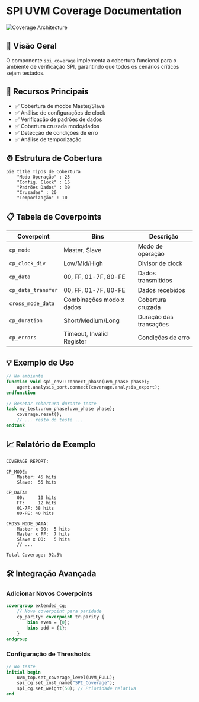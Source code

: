 # SPI UVM Coverage Documentation

![Coverage Architecture](https://i.imgur.com/mQ5TlqE.png)

## 📌 Visão Geral
O componente `spi_coverage` implementa a cobertura funcional para o ambiente de verificação SPI, garantindo que todos os cenários críticos sejam testados.

## 🧩 Recursos Principais
- ✅ Cobertura de modos Master/Slave
- ✅ Análise de configurações de clock
- ✅ Verificação de padrões de dados
- ✅ Cobertura cruzada modo/dados
- ✅ Detecção de condições de erro
- ✅ Análise de temporização

## ⚙️ Estrutura de Cobertura
```mermaid
pie title Tipos de Cobertura
    "Modo Operação" : 25
    "Config. Clock" : 15
    "Padrões Dados" : 30
    "Cruzadas" : 20
    "Temporização" : 10
```
## 📋 Tabela de Coverpoints
| Coverpoint               | Bins                                  | Descrição | 
|----------------------|-----------------------------------------|-----------|
|`cp_mode` |	Master, Slave |	Modo de operação | 
|`cp_clock_div` | 	Low/Mid/High | Divisor de clock | 
|`cp_data` | 	00, FF, 01-7F, 80-FE | 	Dados transmitidos | 
|`cp_data_transfer` | 	00, FF, 01-7F, 80-FE | 	Dados recebidos | 
|`cross_mode_data` | 	Combinações modo x dados | 	Cobertura cruzada | 
|`cp_duration` | 	Short/Medium/Long | 	Duração das transações | 
|`cp_errors` | 	Timeout, Invalid Register | 	Condições de erro | 

## 💡 Exemplo de Uso
```systemverilog
// No ambiente
function void spi_env::connect_phase(uvm_phase phase);
    agent.analysis_port.connect(coverage.analysis_export);
endfunction

// Resetar cobertura durante teste
task my_test::run_phase(uvm_phase phase);
    coverage.reset();
    // ... resto do teste ...
endtask
```
## 📈 Relatório de Exemplo
```log
COVERAGE REPORT:

CP_MODE:
    Master: 45 hits
    Slave:  55 hits
    
CP_DATA:
    00:     10 hits
    FF:     12 hits
    01-7F: 38 hits
    80-FE: 40 hits
    
CROSS_MODE_DATA:
    Master x 00:  5 hits
    Master x FF:  7 hits
    Slave x 00:   5 hits
    // ...
    
Total Coverage: 92.5%
```
## 🛠 Integração Avançada
### Adicionar Novos Coverpoints
```systemverilog
covergroup extended_cg;
    // Novo coverpoint para paridade
    cp_parity: coverpoint tr.parity {
        bins even = {0};
        bins odd = {1};
    }
endgroup
```
### Configuração de Thresholds
```systemverilog
// No teste
initial begin
    uvm_top.set_coverage_level(UVM_FULL);
    spi_cg.set_inst_name("SPI_Coverage");
    spi_cg.set_weight(50); // Prioridade relativa
end
```
